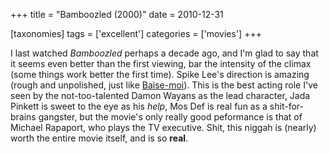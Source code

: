 +++
title = "Bamboozled (2000)"
date = 2010-12-31

[taxonomies]
tags = ['excellent']
categories = ['movies']
+++

I last watched *Bamboozled* perhaps a decade ago, and I'm glad to say
that it seems even better than the first viewing, bar the intensity of
the climax (some things work better the first time). Spike Lee's
direction is amazing (rough and unpolished, just like [Baise-moi]). This
is the best acting role I've seen by the not-too-talented Damon Wayans
as the lead character, Jada Pinkett is sweet to the eye as his *help*,
Mos Def is real fun as a shit-for-brains gangster, but the movie's only
really good peformance is that of Michael Rapaport, who plays the TV
executive. Shit, this niggah is (nearly) worth the entire movie itself,
and is so **real**.

  [Baise-moi]: http://tshepang.net/baise-moi-2000
